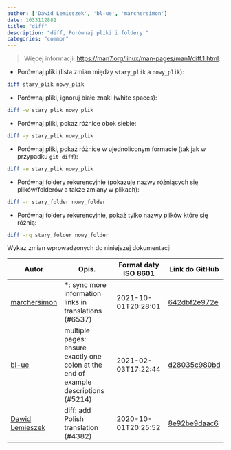 ```yaml
---
author: ['Dawid Lemieszek', 'bl-ue', 'marchersimon']
date: 1633112881
title: "diff"
description: "diff, Porównaj pliki i foldery."
categories: "common"
---
```

> Więcej informacji: <https://man7.org/linux/man-pages/man1/diff.1.html>.

- Porównaj pliki (lista zmian między `stary_plik` a `nowy_plik`):

```bash
diff stary_plik nowy_plik
```

- Porównaj pliki, ignoruj białe znaki (white spaces):

```bash
diff -w stary_plik nowy_plik
```

- Porównaj pliki, pokaż różnice obok siebie:

```bash
diff -y stary_plik nowy_plik
```

- Porównaj pliki, pokaż różnice w ujednoliconym formacie (tak jak w przypadku `git diff`):

```bash
diff -u stary_plik nowy_plik
```

- Porównaj foldery rekurencyjnie (pokazuje nazwy różniących się plików/folderów a także zmiany w plikach):

```bash
diff -r stary_folder nowy_folder
```

- Porównaj foldery rekurencyjnie, pokaż tylko nazwy plików które się różnią:

```bash
diff -rq stary_folder nowy_folder
```
Wykaz zmian wprowadzonych do niniejszej dokumentacji


Autor | Opis. | Format daty ISO 8601 | Link do GitHub
------|-----|-----|-----
[marchersimon](mailto:50295997+marchersimon@users.noreply.github.com) | *: sync more information links in translations (#6537) | 2021-10-01T20:28:01 | [642dbf2e972e](https://github.com/tldr-pages/tldr/commit/642dbf2e972e388fab8c84ba3b4685fb862b6454)
[bl-ue](mailto:54780737+bl-ue@users.noreply.github.com) | multiple pages: ensure exactly one colon at the end of example descriptions (#5214) | 2021-02-03T17:22:44 | [d28035c980bd](https://github.com/tldr-pages/tldr/commit/d28035c980bde01b9168e76442fe564dc82ae5b7)
[Dawid Lemieszek](mailto:37555757+lemieszek@users.noreply.github.com) | diff: add Polish translation (#4382) | 2020-10-01T20:25:52 | [8e92be9daac6](https://github.com/tldr-pages/tldr/commit/8e92be9daac65c9644f2cb7bec56171229113539)


